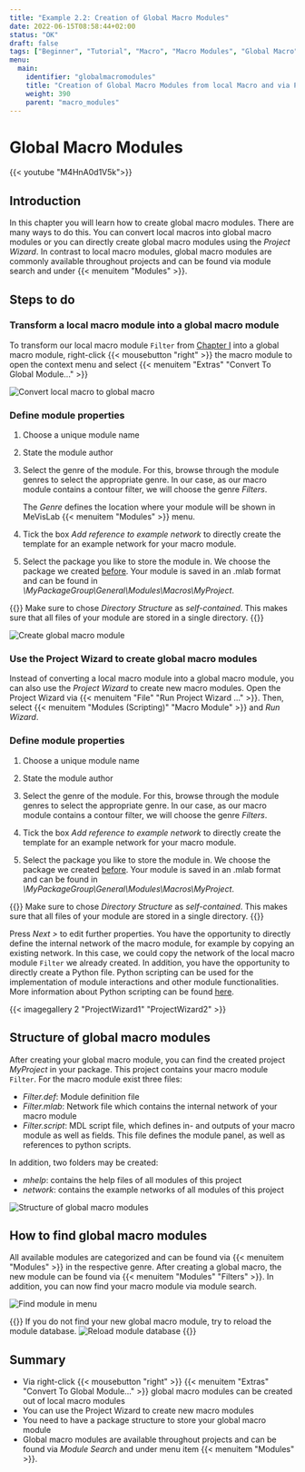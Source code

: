 ```yaml
---
title: "Example 2.2: Creation of Global Macro Modules"
date: 2022-06-15T08:58:44+02:00
status: "OK"
draft: false
tags: ["Beginner", "Tutorial", "Macro", "Macro Modules", "Global Macro"]
menu: 
  main:
    identifier: "globalmacromodules"
    title: "Creation of Global Macro Modules from local Macro and via Project Wizard"
    weight: 390
    parent: "macro_modules"
---
```


# Global Macro Modules

{{< youtube "M4HnA0d1V5k">}}

## Introduction

In this chapter you will learn how to create global macro modules. There are many ways to do this. You can convert local macros into global macro modules or you can directly create global macro modules using the *Project Wizard*. In contrast to local macro modules, global macro modules are commonly available throughout projects and can be found via module search and under {{< menuitem "Modules" >}}.

## Steps to do
### Transform a local macro module into a global macro module
To transform our local macro module `Filter` from [Chapter I](../basicmechanisms) into a global macro module,
right-click {{< mousebutton "right" >}} the macro module to open the context menu and select {{< menuitem "Extras" "Convert To Global Module..." >}}

![Convert local macro to global macro](/images/tutorials/basicmechanics/GUI_03.png "Convert local macro to global macro")

### Define module properties

1.  Choose a unique module name

2.  State the module author

3.  Select the genre of the module. For this, browse through the module
    genres to select the appropriate genre. In our case, as our macro module
    contains a contour filter, we will choose the genre *Filters*.

    The *Genre* defines the location where your module will be shown in MeVisLab {{< menuitem "Modules" >}} menu.

4. Tick the box *Add reference to example network* to directly create the template for an example network for your macro module.

5.  Select the package you like to store the module in. We choose the
    package we created [before](../package/). Your module is saved in an .mlab format
    and can be found in
    *\\MyPackageGroup\\General\\Modules\\Macros\\MyProject*.

{{<alert class="info" caption="Info">}}
Make sure to chose *Directory Structure* as *self-contained*. This makes sure that all files of your module are stored in a single directory.
{{</alert>}}

![Create global macro module](/images/tutorials/basicmechanics/GUI_04.png "Create global macro module")

### Use the Project Wizard to create global macro modules
Instead of converting a local macro module into a global macro module, you can also use the *Project Wizard* to create new macro modules. Open the Project Wizard via {{< menuitem "File" "Run Project Wizard ..." >}}. Then, select {{< menuitem "Modules (Scripting)" "Macro Module" >}} and *Run Wizard*.

### Define module properties

1.  Choose a unique module name

2.  State the module author

3.  Select the genre of the module. For this, browse through the module
    genres to select the appropriate genre. In our case, as our macro module
    contains a contour filter, we will choose the genre *Filters*.

4. Tick the box *Add reference to example network* to directly create the template for an example network for your macro module.

5.  Select the package you like to store the module in. We choose the
    package we created [before](../package/). Your module is saved in an .mlab format
    and can be found in
    *\\MyPackageGroup\\General\\Modules\\Macros\\MyProject*.

{{<alert class="info" caption="Info">}}
Make sure to chose *Directory Structure* as *self-contained*. This makes sure that all files of your module are stored in a single directory.
{{</alert>}}
 
 Press *Next >* to edit further properties. You have the opportunity to directly define the internal network of the macro module, for example by copying an existing network. In this case, we could copy the network of the local macro module `Filter` we already created. In addition, you have the opportunity to directly create a Python file. Python scripting can be used for the implementation of module interactions and other module functionalities. More information about Python scripting can be found [here](../pythonscripting/).

{{< imagegallery 2 "ProjectWizard1" "ProjectWizard2" >}}

## Structure of global macro modules
After creating your global macro module, you can find the created project *MyProject* in your package. This project contains your macro module `Filter`. For the macro module exist three files:
* *Filter.def*: Module definition file
* *Filter.mlab*: Network file which contains the internal network of your macro module
* *Filter.script*: MDL script file, which defines in- and outputs of your macro module as well as fields. This file defines the module panel, as well as references to python scripts.

In addition, two folders may be created:
* *mhelp*: contains the help files of all modules of this project
* *network*: contains the example networks of all modules of this project

![Structure of global macro modules](/images/tutorials/basicmechanics/GUI_04_2.png "Structure of global macro modules")

## How to find global macro modules
All available modules are categorized and can be found via {{< menuitem "Modules" >}} in
the respective genre. After creating a global
macro, the new module can be found via {{< menuitem "Modules" "Filters" >}}. In addition, you can now find your macro module via module search.

![Find module in menu](/images/tutorials/basicmechanics/GUI_05.png "Find module in menu")


{{<alert class="info" caption="Hint">}}
If you do not find your new global macro module, try to reload the module database.
![Reload module database](/images/tutorials/basicmechanics/GUI_05_2.png "Reload module database")
{{</alert>}}

## Summary
* Via right-click {{< mousebutton "right" >}} {{< menuitem "Extras" "Convert To Global Module..." >}} global macro modules can be created out of local macro modules
* You can use the Project Wizard to create new macro modules
* You need to have a package structure to store your global macro module
* Global macro modules are available throughout projects and can be found via *Module Search* and under menu item {{< menuitem "Modules" >}}.